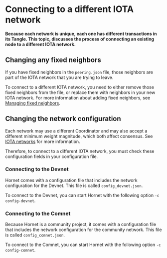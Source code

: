 # Connecting to a different IOTA network

**Because each network is unique, each one has different transactions in its Tangle. This topic, discusses the process of connecting an existing node to a different IOTA network.**

## Changing any fixed neighbors

If you have fixed neighbors in the `peering.json` file, those neighbors are part of the IOTA network that you are trying to leave.

To connect to a different IOTA network, you need to either remove those fixed neighbors from the file, or replace them with neighbors in your new IOTA network. For more information about adding fixed neighbors, see [Managing fixed neighbors](../guides/managing-neighbors.md).

## Changing the network configuration

Each network may use a different Coordinator and may also accept a different minimum weight magnitude, which both affect consensus. See [IOTA networks](root://getting-started/1.1/networks/overview.md) for more information.

Therefore, to connect to a different IOTA network, you must check these configuration fields in your configuration file.

### Connecting to the Devnet

Hornet comes with a configuration file that includes the network configuration for the Devnet. This file is called `config_devnet.json`.

To connect to the Devnet, you can start Hornet with the following option `-c config-devnet`.

### Connecting to the Comnet

Because Hornet is a community project, it comes with a configuration file that includes the network configuration for the community network. This file is called `config_comnet.json`.

To connect to the Comnet, you can start Hornet with the following option `-c config-comnet`.





